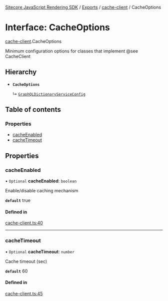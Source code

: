 [Sitecore JavaScript Rendering SDK](../README.md) / [Exports](../modules.md) / [cache-client](../modules/cache_client.md) / CacheOptions

# Interface: CacheOptions

[cache-client](../modules/cache_client.md).CacheOptions

Minimum configuration options for classes that implement @see CacheClient

## Hierarchy

- **`CacheOptions`**

  ↳ [`GraphQLDictionaryServiceConfig`](i18n_graphql_dictionary_service.GraphQLDictionaryServiceConfig.md)

## Table of contents

### Properties

- [cacheEnabled](cache_client.CacheOptions.md#cacheenabled)
- [cacheTimeout](cache_client.CacheOptions.md#cachetimeout)

## Properties

### cacheEnabled

• `Optional` **cacheEnabled**: `boolean`

Enable/disable caching mechanism

**`default`** true

#### Defined in

[cache-client.ts:40](https://github.com/Sitecore/jss/blob/bd756fd2/packages/sitecore-jss/src/cache-client.ts#L40)

___

### cacheTimeout

• `Optional` **cacheTimeout**: `number`

Cache timeout (sec)

**`default`** 60

#### Defined in

[cache-client.ts:45](https://github.com/Sitecore/jss/blob/bd756fd2/packages/sitecore-jss/src/cache-client.ts#L45)
